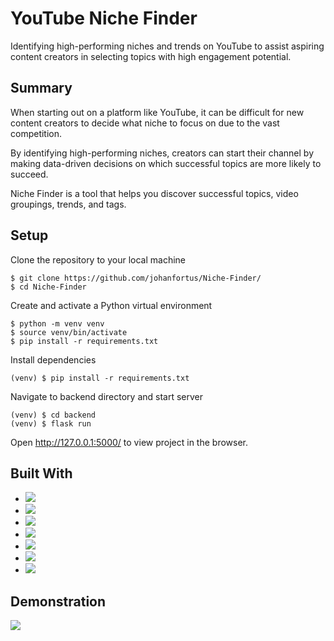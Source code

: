 # YouTube Niche Finder
Identifying high-performing niches and trends on YouTube to assist aspiring content creators in selecting topics with high engagement potential.

## Summary

When starting out on a platform like YouTube, it can be difficult for new content creators to decide what niche to focus on due to the vast competition.

By identifying high-performing niches, creators can start their channel by making data-driven decisions on which successful topics are more likely to succeed.

Niche Finder is a tool that helps you discover successful topics, video groupings, trends, and tags.

## Setup
Clone the repository to your local machine
```
$ git clone https://github.com/johanfortus/Niche-Finder/
$ cd Niche-Finder
```
Create and activate a Python virtual environment
```
$ python -m venv venv
$ source venv/bin/activate
$ pip install -r requirements.txt
```
Install dependencies
```
(venv) $ pip install -r requirements.txt
```
Navigate to backend directory and start server
```
(venv) $ cd backend
(venv) $ flask run
```
Open http://127.0.0.1:5000/ to view project in the browser.

## Built With
- <img src="https://img.shields.io/badge/-Python-blue?style=for-the-badge&logo=python&logoColor=FFFF2E" />
- <img src="https://img.shields.io/badge/Flask-000000?style=for-the-badge&logo=flask&logoColor=white" />
- <img src="https://img.shields.io/badge/scikit_learn-F7931E?style=for-the-badge&logo=scikit-learn&logoColor=white" />
- <img src="https://img.shields.io/badge/Pandas-2C2D72?style=for-the-badge&logo=pandas&logoColor=white" />
- <img src="https://img.shields.io/badge/Numpy-777BB4?style=for-the-badge&logo=numpy&logoColor=white" />
- <img src="https://img.shields.io/badge/javascript-%23F7DF1E.svg?&style=for-the-badge&logo=javascript&logoColor=black" />
- <img src="https://img.shields.io/badge/d3%20js-F9A03C?style=for-the-badge&logo=d3.js&logoColor=white" />

## Demonstration

<img src="https://github.com/johanfortus/Niche-Finder/blob/main/Demonstration.gif" /> 
